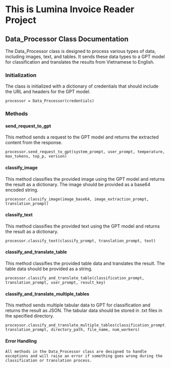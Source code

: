 # This is Lumina Invoice Reader Project

## Data_Processor Class Documentation

The Data_Processor class is designed to process various types of data, including images, text, and tables. It sends these data types to a GPT model for classification and translates the results from Vietnamese to English.

### Initialization

The class is initialized with a dictionary of credentials that should include the URL and headers for the GPT model.

    processor = Data_Processor(credentials)

### Methods

#### **send_request_to_gpt**
This method sends a request to the GPT model and returns the extracted content from the response.

    processor.send_request_to_gpt(system_prompt, user_prompt, temperature, max_tokens, top_p, version)

#### **classify_image**
This method classifies the provided image using the GPT model and returns the result as a dictionary. The image should be provided as a base64 encoded string.

    processor.classify_image(image_base64, image_extraction_prompt, translation_prompt)

#### **classify_text**
This method classifies the provided text using the GPT model and returns the result as a dictionary.
    
    processor.classify_text(classify_prompt, translation_prompt, text)


#### **classify_and_translate_table**
This method classifies the provided table data and translates the result. The table data should be provided as a string.
    
    processor.classify_and_translate_table(classification_prompt, translation_prompt, user_prompt, result_key)

#### **classify_and_translate_multiple_tables**
This method sends multiple tabular data to GPT for classification and returns the result as JSON. The tabular data should be stored in .txt files in the specified directory.

    processor.classify_and_translate_multiple_tables(classification_prompt, translation_prompt, directory_path, file_name, num_workers)

#### **Error Handling**
    All methods in the Data_Processor class are designed to handle exceptions and will raise an error if something goes wrong during the classification or translation process.
